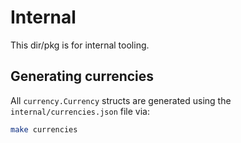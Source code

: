 # Internal

This dir/pkg is for internal tooling.

## Generating currencies

All `currency.Currency` structs are generated using the
`internal/currencies.json` file via:

```bash
make currencies
```
